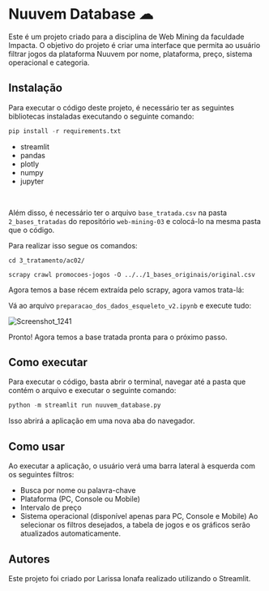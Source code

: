# Nuuvem Database ☁
Este é um projeto criado para a disciplina de Web Mining da faculdade Impacta. O objetivo do projeto é criar uma interface que permita ao usuário filtrar jogos da plataforma Nuuvem por nome, plataforma, preço, sistema operacional e categoria.

## Instalação
Para executar o código deste projeto, é necessário ter as seguintes bibliotecas instaladas executando o seguinte comando:

```python
pip install -r requirements.txt
```

- streamlit
- pandas
- plotly
- numpy
- jupyter

<br>

Além disso, é necessário ter o arquivo `base_tratada.csv` na pasta `2_bases_tratadas` do repositório `web-mining-03` e colocá-lo na mesma pasta que o código.

Para realizar isso segue os comandos:

```
cd 3_tratamento/ac02/
```

```
scrapy crawl promocoes-jogos -O ../../1_bases_originais/original.csv
```

Agora temos a base récem extraída pelo scrapy, agora vamos trata-lá:

Vá ao arquivo `preparacao_dos_dados_esqueleto_v2.ipynb` e execute tudo:

![Screenshot_1241](https://user-images.githubusercontent.com/65693484/233505816-ec3d135d-990a-447f-82aa-2a12134b4f24.png)

Pronto! Agora temos a base tratada pronta para o próximo passo.

## Como executar
Para executar o código, basta abrir o terminal, navegar até a pasta que contém o arquivo e executar o seguinte comando:


```python
python -m streamlit run nuuvem_database.py
```

Isso abrirá a aplicação em uma nova aba do navegador.

## Como usar
Ao executar a aplicação, o usuário verá uma barra lateral à esquerda com os seguintes filtros:

- Busca por nome ou palavra-chave
- Plataforma (PC, Console ou Mobile)
- Intervalo de preço
- Sistema operacional (disponível apenas para PC, Console e Mobile)
Ao selecionar os filtros desejados, a tabela de jogos e os gráficos serão atualizados automaticamente.

## Autores
Este projeto foi criado por Larissa Ionafa realizado utilizando o Streamlit.
